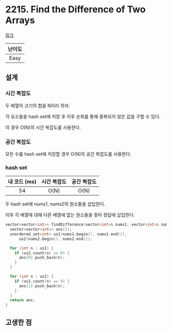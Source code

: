# 2215. Find the Difference of Two Arrays

[링크](https://leetcode.com/problems/find-the-difference-of-two-arrays/description/)

| 난이도 |
| :----: |
|  Easy  |

## 설계

### 시간 복잡도

두 배열의 크기의 합을 N이라 하자.

각 요소들을 hash set에 저장 후 이후 순회를 통해 중복되지 않은 값을 구할 수 있다.

이 경우 O(N)의 시간 복잡도를 사용한다.

### 공간 복잡도

모든 수를 hash set에 저장할 경우 O(N)의 공간 복잡도를 사용한다.

### hash set

| 내 코드 (ms) | 시간 복잡도 | 공간 복잡도 |
| :----------: | :---------: | :---------: |
|      54      |    O(N)     |    O(N)     |

두 hash set에 nums1, nums2의 원소들을 삽입한다.

이후 각 배열에 대해 다른 배열에 없는 원소들을 찾아 정답에 삽입한다.

```cpp
vector<vector<int>> findDifference(vector<int>& nums1, vector<int>& nums2) {
  vector<vector<int>> ans(2);
  unordered_set<int> us1(nums1.begin(), nums1.end()),
      us2(nums2.begin(), nums2.end());

  for (int n : us1) {
    if (us2.count(n) == 0) {
      ans[0].push_back(n);
    }
  }

  for (int n : us2) {
    if (us1.count(n) == 0) {
      ans[1].push_back(n);
    }
  }
  return ans;
}
```

## 고생한 점
